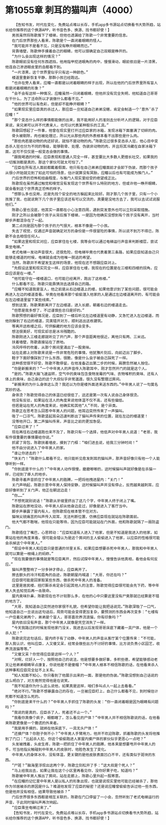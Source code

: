# 第1055章 刺耳的猫叫声（4000）
        【告知书友，时代在变化，免费站点难以长存，手机app多书源站点切换看书大势所趋，站长给你推荐的这个换源APP，听书音色多、换源、找书都好使！】
       男孩虽然将陈歌推下了楼梯，但他也透漏给了陈歌一个非常重要的信息。
       在门后世界那些人看来，陈歌是个一直闭着眼睛的怪人。
       “我可能并不是看不见，只是没有睁开眼睛而已。”
       背靠墙壁，陈歌伸手摸着自己的眼睛，他可以很确定自己双眼是睁开的。
       “为什么会出现这样的情况？”
       陈歌眼前没有任何东西遮挡，他用指甲挖进眼角的肉中，慢慢滑动，眼前依旧是一片漆黑，他连自己渗进眼皮里的血都看不到。
       “一片漆黑，这个世界里似乎只有这一种颜色。”
       楼道里重新恢复平静，那群小孩已经跑远。
       “也许在旁人看来，应瞳一直都是以闭着眼睛的样子出现，所以在他的门后世界里所有盲人都是闭着眼睛的形象？”
       “会不会有这样一种情况，应瞳虽然一只闭着眼睛，但他并没有完全失明，他知道自己哥哥在干什么，为了活命所以才装做什么都看不见。”
       “他的世界可以有色彩，但是却不能睁开眼睛？”
       “如果现实里应臣真的杀过人，那应臣一旦知道自己弟弟没瞎，肯定会制造一个‘意外’杀了应瞳！”
       “那个变态什么样的事情都能做的出来，我不能用好人的准则去分析坏人的逻辑，对于应臣来说，亲兄弟可以并不代表亲人，也可以代表某种取乐的工具。”
       陈歌回想起了一件事，他曾在现实里打开过应臣家的冰箱，发现冰箱下面塞满了切碎的肉。
       骨头被剔除，肉也被处理过，所以光从那些肉的外表根本看不出那些是什么肉。
       “那些肉若是动物的肉还好说，就怕不是动物的肉。”陈歌见过很多变态杀人狂，他心目中变态杀人狂也分为不同的等级，能够剔骨、处理、伪装非动物的肉，并且将其冷藏在自家冰箱下面，这可不仅仅是一般变态会做的事情。
       “跟我喝酒的时候，应臣表现和普通人完全一样，甚至要比大多数人更擅长社交，如果我的一切推测都是真的，那这个家伙可就太可怕了。”
       “应臣在所有活人面前都戴着假面，他只有在自己弟弟应瞳面前才会卸下伪装，而那个孩子从很小开始就见到了如此可怕的场景，估计就算没有冥胎，应瞳以后也有可能成为推门人。”
       门后世界的恐怖和扭曲程度，与推门人现实里经受的绝望成正比。
       陈歌现在虽然通过触觉和嗅觉没有发现这个世界有什么特别的地方，但或许他一睁开眼睛，就会看到这个世界真正恐怖的样子。
       “想那么多也没用，还是先找个安全的地方躲起来比较好。刚才那几个孩子里，只有一个小孩推了我，也就说剩下几个孩子里应该还有可以交流的，真要是没地方去了，我可以去试试说服他们。”
       陈歌心里也没底，他其实一直都在小心注意四周，遇到突发意外也可以立刻采取措施。
       刚才之所以会被那个孩子从背后推下楼梯，一是因为他确实没想到有个孩子没有离开，当时脚步声都混杂在了一起。
       第二点则是因为那个孩子的力气很大，根本不像是一个小孩。
       失去了视觉，仅通过声音就确定对方的身份是一件很冒险的事情，所以说不到万不得已，陈歌不会去相信任何人。
       “如果这里和现实对应，应臣家住在七楼，我等会可以通过电梯运行声音来判断楼层，尝试乘坐电梯。”
       老式电梯一发动声音很大，还很危险，但电梯毕竟也代表着第三条路，如果应臣知道自己只能够走楼道的时候，电梯就会成为他唯一脱逃的希望。
       当然，陈歌并不希望发生这样的场景，他现在还不想跟应臣对上。
       “先假设这里和现实完全一样，应臣家住在七楼，我现在的位置是在三楼和四楼的拐角，应臣应该是在一楼。”
       “他可能守在一楼楼道口，也可能已经离开，跑出了这栋楼。”
       什么都看不见，陈歌只能靠猜测去选择自己的路。
       “应瞳不知道我是盲人，他之前是从右边楼道上的楼，如果他意识到了某些问题，很可能会再进入左边的楼道查看。毕竟在他看来那个偷偷潜入他家的人是通过左边楼道离开的，有可能会在左边楼道里留下某些线索。”
       想到这里，陈歌果断离开了左边楼道，进入长廊，朝着右边的楼道走去。
       “但愿是我多想了，不过谨慎些总归是好的。”
       陈歌预想的最好情况是，应臣到了一楼后听见左边楼道里有动静，又急忙进入左边楼道，而他则躲到了右边的楼道，完美错开对方，顺利逃出这栋建筑。
       等离开这栋楼之后，可供躲藏的地方应该会变多。
       想法很美好，可现实却总是冰冷残酷的。
       陈歌刚进入三楼走廊就听见了开门声，那个声音距离他很近，离他只有两、三米远。
       扶着墙壁，陈歌直接站在了原地。
       冷风呼呼的吹着，从那个房间里涌出了一股臭味。
       站在走廊上对陈歌来说是一件非常危险的事情，他犹豫片刻后，向前迈出了脚步。
       鞋子下面好像踩到了什么东西，很脆，像是什么虫子被自己踩死了一样。
       这种感觉很不好受，陈歌不敢停留，在他准备迈出第二步的时候，肩膀忽然被人按住。
       “你是新搬来的？”一个中年男人的声音传入陈歌耳中，刚才忽然开门的就是这个人。
       “是的。”陈歌大脑飞速运转，空气中的臭味包含食物发霉的气味、衣物堆积的臭味、还有人体上的臭味，自己身边的这个大叔似乎非常邋遢，很久没有整理过房间。
       “新搬来的为什么身体这么烫？我还以为你是楼外面进来送东西的。”中年男人说了一句莫名其妙的话。
       身体烫？陈歌觉得自己的体温已经很低了，这还是第一次有人说自己身体很烫。
       他没有反驳，如果站在活人的角度来说他体温不仅不高，还有些偏低。
       但若是站在死人的角度来说，他确实和其他“人”不同，是个异类。
       陈歌正在思考怎么回答中年男人的问题，他耳边突然传来了一声猫叫。
       吸了一口凉气，陈歌竖起耳朵迅速判断出了猫叫声传来的位置，就在左边的楼道里！
       没等他开口，第二声猫叫传来，声音比之前的更加急促。
       “应臣过来了！”
       现在再往右边楼道跑也来不及了，陈歌只有一个选择，他低声对中年男人说道：“老哥，我有件很重要的事情要给你说。”
       抓紧了背包，陈歌扶着墙皮，摸到了门框：“咱们进去说，给我三分钟时间！”
       他不由分说进入了中年男人的家。
       “谁让你进去的？”
       “快关门！”陈歌什么都看不见，他只能听见愈发刺耳的猫叫声，那声音好像只有他一个人能够听到一样。
       “你到底是干什么的？”中年男人动作很慢，磨磨唧唧的，这时候猫叫声就好像是在杀猫一样，已经到了瘆人的地步。
       陈歌寻着声音抓住了中年男人的胳膊，一把将他拽进屋内：“关门！”
       关门声响起，陈歌示意中年男人保持安静，这时候猫叫声并没有停止，反而越来越刺耳，应臣好像听到了关门声，他正在朝这边走！
       “你……”
       “不想死就别说话！”陈歌从牙缝里挤出了这几个字，中年男人终于闭上了嘴。
       陈歌站在原地没动，中年男人却从他身边走过，好像是进入了客厅当中。
       脚步声暴露了屋内有人，但陈歌现在根本管不住对方。
       猫咪尖锐痛苦的叫声传入双耳，无法判断位置，仿佛应臣现在就站在陈歌面前。
       他大气都不敢喘，他现在只能等待，因为应臣可能就站在门外面，他和陈歌就隔了一扇防盗门。
       陈歌捂住了嘴巴，心思转动：“应臣知道有人进入了他家，但是不知道是我进入的他家，如果站在他的角度来看，很可能会错认为是这个房间的主人偷偷进入了他家，以应臣的性格很可能会杀掉这个中年男人。”
       “假设中年男人和应臣只是普通的邻里关系，如果应臣想要杀死中年男人，那我和中年男人就可以算是一根绳上的蚂蚱。”
       “现在我要做的事情就是等应臣离开，然后试探中年男人，慢慢告诉他真相，看他会有何反应。”
       猫叫声整整响了一分多钟才停止，应臣离开了。
       擦去额头的冷汗和眉角的血迹，陈歌朝屋内喊道：“大哥，你还在吗？”
       应臣很可能是回家取某些东西，做杀死中年男人的准备。
       这里是居民楼，扭打厮杀肯定会引起其他人的注意，陈歌觉得应臣很可能会先下药，等中年男人失去知觉后再一击致命。
       屋内臭味扑鼻，陈歌现在也不计较那么多，在他的心中只要这里没有尸臭那就已经算是不错的地方了。
       “大哥，我知道自己突然进你家很不礼貌，但希望你能让我把话说完。”陈歌深吸了一口气，他知道自己一旦说出这句话后，局势可能会变得更加复杂，要预测的东西会再次变多：“七楼有一户住着兄弟两个，弟弟是个盲人，哥哥喜欢养流浪猫，你有印象吗？”
       屋内依旧没有声音，那个中年男人就像是凭空消失了一样。
       “今天我路过的时候发现他家门没关，我进去以后发现哥哥床底下藏着一具尸体，他是一个杀人犯！”
       陈歌说完这句话后，屋内终于有了动静，中年男人的声音从客厅某个位置传来：“不可能，那人我认识，他叫应臣，人又傻又呆，经常会做些出力不讨好的事情，比方说负责小区园艺，收养流浪猫等等。”
       “又傻又呆？你觉得应臣是这样一个人？”
       “对啊，烂好人一个，按照他自己的说法，他是想要多做好事，多积些德，希望能够感动老天让他弟弟眼睛早点康复，你说他是不是傻帽？”中年男人根本不相信陈歌的话，在他看来杀人这种事和应臣完全扯不上关系。
       “知人知面不知心，你只看到了他展示出来的一面，那是他的伪装。”陈歌没想到自己话说的这么明白了，对方竟然觉得他是在说笑。
       “我不知道你为什么这么说他，如果真是这样，咱们多叫点人一起上去看看。”
       “绝对不行。”陈歌不想暴露自己的存在，一旦被应臣盯上，自己什么都看不见，到时候估计死都不知道怎么死的。
       “你到底是来干什么的？”中年男人手抓住了陈歌的头发：“你一直闭着眼是因为眼睛有问题吗？”
       “我说的是真的，应臣杀了人，死者还不止一个。”
       “我看你真像个疯子，眼都瞎了，怎么看见的尸体？”中年男人并不相信陈歌说的话，在他看来陈歌更像是一个撒谎的外来者。
       “我是用手摸的，就绑在他床底下，一具无头尸体！”
       “还摸尸体？你胆子倒不小？”中年男人手臂用力，他并不欢迎陈歌，抓着陈歌的头发将他推到了门口：“比起杀人犯，你这个偷偷跑进人家屋内摸尸体的家伙似乎更恶心一点吧？”
       头发被拽着，头皮生疼，陈歌一把抓住了中年男人的胳膊，他本来是想要甩开中年男人的手，可当他指尖触碰到中年男人的皮肤时，他脸色发生了变化。
       中年男人的身体冰冷，没有体温，更关键的是他皮肤表面凹凸不平，还有类似于斑块的东西。
       “尸斑？”脑海里浮现出这两个字，陈歌立刻松开了手：“这大叔是个死人？”
       “马上给我出去，如果让我在这个小区里再看见你，没你好果子吃，知道吗？”
       陈歌被中年男人推出了房间，站在走廊上，陈歌心里升起一股寒意。
       “在应瞳的记忆里中年男人是以私人的形象出现，也就是说现实里他可能已经被杀了，那他作为邻居被杀的原因是什么？难道他发现了应臣的秘密？还是说应瞳曾偷偷告诉过他一些东西，但是他并没有相信，结果导致他被杀？”
       门后世界很多东西都是相互关联的，陈歌在门口停留了一小会，忽然听到了老式电梯运行的声音，于此同时猫叫声再次响起。
       “应臣乘坐电梯过来了。”
       【告知书友，时代在变化，免费站点难以长存，手机app多书源站点切换看书大势所趋，站长给你推荐的这个换源APP，听书音色多、换源、找书都好使！】